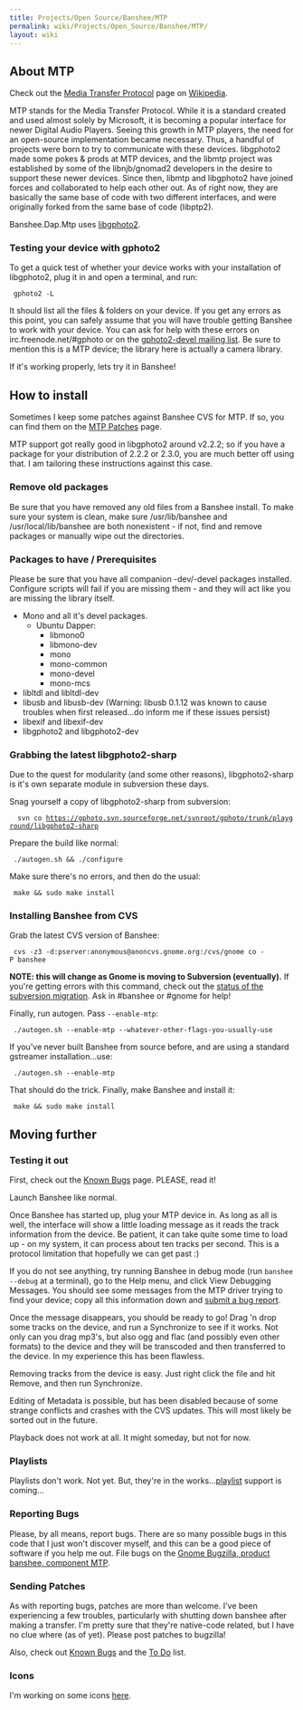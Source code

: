 ```yaml
---
title: Projects/Open Source/Banshee/MTP
permalink: wiki/Projects/Open_Source/Banshee/MTP/
layout: wiki
---
```


About MTP
---------

Check out the [Media Transfer
Protocol](http://en.wikipedia.org/wiki/Media_Transfer_Protocol) page on
[Wikipedia](http://www.wikipedia.org).

MTP stands for the Media Transfer Protocol. While it is a standard
created and used almost solely by Microsoft, it is becoming a popular
interface for newer Digital Audio Players. Seeing this growth in MTP
players, the need for an open-source implementation became necessary.
Thus, a handful of projects were born to try to communicate with these
devices. libgphoto2 made some pokes & prods at MTP devices, and the
libmtp project was established by some of the libnjb/gnomad2 developers
in the desire to support these newer devices. Since then, libmtp and
libgphoto2 have joined forces and collaborated to help each other out.
As of right now, they are basically the same base of code with two
different interfaces, and were originally forked from the same base of
code (libptp2).

Banshee.Dap.Mtp uses [libgphoto2](http://www.gphoto.org).

### Testing your device with gphoto2

To get a quick test of whether your device works with your installation
of libgphoto2, plug it in and open a terminal, and run:

` gphoto2 -L`

It should list all the files & folders on your device. If you get any
errors as this point, you can safely assume that you will have trouble
getting Banshee to work with your device. You can ask for help with
these errors on irc.freenode.net/\#gphoto or on the [gphoto2-devel
mailing list](http://sourceforge.net/mail/?group_id=8874). Be sure to
mention this is a MTP device; the library here is actually a camera
library.

If it's working properly, lets try it in Banshee!

How to install
--------------

Sometimes I keep some patches against Banshee CVS for MTP. If so, you
can find them on the [MTP
Patches](/wiki/Projects/Open_Source/Banshee/MTP/Patches "wikilink") page.

MTP support got really good in libgphoto2 around v2.2.2; so if you have
a package for your distribution of 2.2.2 or 2.3.0, you are much better
off using that. I am tailoring these instructions against this case.

### Remove old packages

Be sure that you have removed any old files from a Banshee install. To
make sure your system is clean, make sure /usr/lib/banshee and
/usr/local/lib/banshee are both nonexistent - if not, find and remove
packages or manually wipe out the directories.

### Packages to have / Prerequisites

Please be sure that you have all companion -dev/-devel packages
installed. Configure scripts will fail if you are missing them - and
they will act like you are missing the library itself.

-   Mono and all it's devel packages.
    -   Ubuntu Dapper:
        -   libmono0
        -   libmono-dev
        -   mono
        -   mono-common
        -   mono-devel
        -   mono-mcs
-   libltdl and libltdl-dev
-   libusb and libusb-dev (Warning: libusb 0.1.12 was known to cause
    troubles when first released...do inform me if these issues persist)
-   libexif and libexif-dev
-   libgphoto2 and libgphoto2-dev

### Grabbing the latest libgphoto2-sharp

Due to the quest for modularity (and some other reasons),
libgphoto2-sharp is it's own separate module in subversion these days.

Snag yourself a copy of libgphoto2-sharp from subversion:

`  svn co `[`https://gphoto.svn.sourceforge.net/svnroot/gphoto/trunk/playground/libgphoto2-sharp`](https://gphoto.svn.sourceforge.net/svnroot/gphoto/trunk/playground/libgphoto2-sharp)

Prepare the build like normal:

` ./autogen.sh && ./configure`

Make sure there's no errors, and then do the usual:

` make && sudo make install`

### Installing Banshee from CVS

Grab the latest CVS version of Banshee:

` cvs -z3 -d:pserver:anonymous@anoncvs.gnome.org:/cvs/gnome co -P banshee`

**NOTE: this will change as Gnome is moving to Subversion
(eventually).** If you're getting errors with this command, check out
the [status of the subversion
migration](http://live.gnome.org/Subversion). Ask in \#banshee or
\#gnome for help!

Finally, run autogen. Pass `--enable-mtp`:

` ./autogen.sh --enable-mtp --whatever-other-flags-you-usually-use`

If you've never built Banshee from source before, and are using a
standard gstreamer installation...use:

` ./autogen.sh --enable-mtp`

That should do the trick. Finally, make Banshee and install it:

` make && sudo make install`

Moving further
--------------

### Testing it out

First, check out the [Known
Bugs](/wiki/Projects/Open_Source/Banshee/MTP/Known_Bugs "wikilink") page.
PLEASE, read it!

Launch Banshee like normal.

Once Banshee has started up, plug your MTP device in. As long as all is
well, the interface will show a little loading message as it reads the
track information from the device. Be patient, it can take quite some
time to load up - on my system, it can process about ten tracks per
second. This is a protocol limitation that hopefully we can get past :)

If you do not see anything, try running Banshee in debug mode (run
`banshee --debug` at a terminal), go to the Help menu, and click View
Debugging Messages. You should see some messages from the MTP driver
trying to find your device; copy all this information down and [submit a
bug
report](http://bugzilla.gnome.org/enter_bug.cgi?product=banshee&component=MTP).

Once the message disappears, you should be ready to go! Drag 'n drop
some tracks on the device, and run a Synchronize to see if it works. Not
only can you drag mp3's, but also ogg and flac (and possibly even other
formats) to the device and they will be transcoded and then transferred
to the device. In my experience this has been flawless.

Removing tracks from the device is easy. Just right click the file and
hit Remove, and then run Synchronize.

Editing of Metadata is possible, but has been disabled because of some
strange conflicts and crashes with the CVS updates. This will most
likely be sorted out in the future.

Playback does not work at all. It might someday, but not for now.

### Playlists

Playlists don't work. Not yet. But, they're in the
works...[playlist](/wiki/Projects/Open_Source/Banshee/MTP/Playlists "wikilink")
support is coming...

### Reporting Bugs

Please, by all means, report bugs. There are so many possible bugs in
this code that I just won't discover myself, and this can be a good
piece of software if you help me out. File bugs on the [Gnome Bugzilla,
product banshee, component
MTP](http://bugzilla.gnome.org/enter_bug.cgi?product=banshee&component=MTP).

### Sending Patches

As with reporting bugs, patches are more than welcome. I've been
experiencing a few troubles, particularly with shutting down banshee
after making a transfer. I'm pretty sure that they're native-code
related, but I have no clue where (as of yet). Please post patches to
bugzilla!

Also, check out [Known
Bugs](/wiki/Projects/Open_Source/Banshee/MTP/Known_Bugs "wikilink") and the
[To Do](/wiki/Projects/Open_Source/Banshee/MTP/To_Do "wikilink") list.

### Icons

I'm working on some icons
[here](/wiki/Projects/Open_Source/Banshee/MTP/Icons "wikilink").
